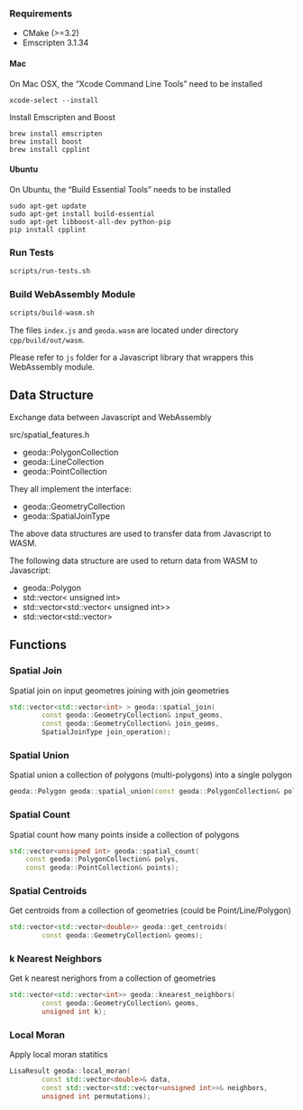 ### Requirements
* CMake (>=3.2)
* Emscripten 3.1.34

#### Mac

On Mac OSX, the “Xcode Command Line Tools” need to be installed 
```
xcode-select --install
```

Install Emscripten and Boost
```
brew install emscripten
brew install boost
brew install cpplint
```

#### Ubuntu

On Ubuntu, the “Build Essential Tools” needs to be installed 
```
sudo apt-get update
sudo apt-get install build-essential
sudo apt-get libboost-all-dev python-pip
pip install cpplint
```

### Run Tests

```sh
scripts/run-tests.sh
```

### Build WebAssembly Module

```sh
scripts/build-wasm.sh
```

The files `index.js` and `geoda.wasm` are located under directory `cpp/build/out/wasm`.

Please refer to `js` folder for a Javascript library that wrappers this WebAssembly module.

## Data Structure

Exchange data between Javascript and WebAssembly

src/spatial_features.h

* geoda::PolygonCollection
* geoda::LineCollection
* geoda::PointCollection

They all implement the interface:
* geoda::GeometryCollection
* geoda::SpatialJoinType

The above data structures are used to transfer data from Javascript to WASM.

The following data structure are used to return data from WASM to Javascript:

* geoda::Polygon
* std::vector< unsigned int>
* std::vector<std::vector< unsigned int>>
* std::vector<std::vector<double>>

## Functions

### Spatial Join

Spatial join on input geometres joining with join geometries

```c++
std::vector<std::vector<int> > geoda::spatial_join(
        const geoda::GeometryCollection& input_geoms,
        const geoda::GeometryCollection& join_geoms,
        SpatialJoinType join_operation);
```

### Spatial Union

Spatial union a collection of polygons (multi-polygons) into a single polygon

```c++
geoda::Polygon geoda::spatial_union(const geoda::PolygonCollection& polys);
```
### Spatial Count

Spatial count how many points inside a collection of polygons

```c++
std::vector<unsigned int> geoda::spatial_count(
    const geoda::PolygonCollection& polys,
    const geoda::PointCollection& points);
```

### Spatial Centroids

Get centroids from a collection of geometries (could be Point/Line/Polygon)

```c++
std::vector<std::vector<double>> geoda::get_centroids(
        const geoda::GeometryCollection& geoms);
```
### k Nearest Neighbors

Get k nearest nerighors from a collection of geometries

```c++
std::vector<std::vector<int>> geoda::knearest_neighbors(
        const geoda::GeometryCollection& geoms,
        unsigned int k);
```

### Local Moran

Apply local moran statitics

```c++
LisaResult geoda::local_moran(
        const std::vector<double>& data,
        const std::vector<std::vector<unsigned int>>& neighbors,
        unsigned int permutations);
```
